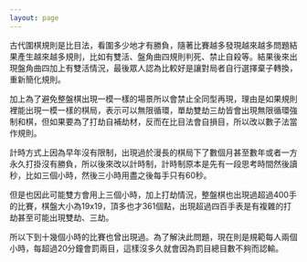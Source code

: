 ```yaml
---
layout: page
---
```


古代圍棋規則是比目法，看圍多少地才有勝負，隨著比賽越多發現越來越多問題結果產生越來越多規則，比如有雙活、盤角曲四規則判死、禁止自殺等。結果後來出現盤角曲四加上有雙活情況，最後眾人認為比較好是讓對局者自行選擇棄子轉換，重新簡化規則。

加上為了避免整盤棋出現一模一樣的場景所以會禁止全同型再現，理由是如果規則裡能出現一模一樣的棋局，表示可以無限循環，單劫雙劫三劫皆會出現無限循環強制和棋，但如果要為了打劫自補劫材，反而在比目法會自損目，所以改以數子法當作規則。

計時方式上因為早年沒有限制，出現過於漫長的棋局下了數個月甚至數年或者一方永久打掛沒有勝負，所以後來改以計時制，計時制原本是先有一段思考時間然後讀秒，比如三個小時，然後三小時用盡之後每手只有60秒。

但是也因此可能雙方會用上三個小時，加上打劫情況，整盤棋也出現過超過400手的比賽，棋盤大小為19x19，頂多也才361個點，出現超過四百手表是有複雜的打劫甚至可能出現雙劫、三劫。

所以下到十幾個小時的比賽也曾出現過。為了解決此問題，現在則是規範每人兩個小時，每超過20分鐘會罰兩目，這樣沒多久就會因為罰目總目數不夠而認輸。
